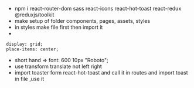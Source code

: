 - npm i react-router-dom sass react-icons react-hot-toast react-redux @reduxjs/toolkit
- make setup of folder components, pages, assets, styles
- in styles make file first then import it
- 
```
display: grid;
place-items: center;

```
- short hand => font: 600 10px "Roboto";
- use transform translate not left right
- import toaster form react-hot-toast and call it in routes and import toast in file ,use it
  


